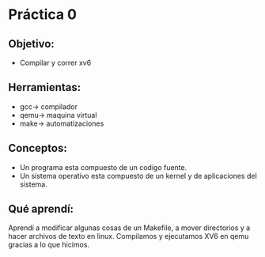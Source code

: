 # Práctica 0

## Objetivo:
* Compilar y correr xv6

## Herramientas:
* gcc-> compilador
* qemu-> maquina virtual
* make-> automatizaciones

## Conceptos:
* Un programa esta compuesto de un codigo fuente.
* Un sistema operativo esta compuesto de un kernel y de aplicaciones del sistema.

## Qué aprendí:
Aprendí a modificar algunas cosas de un Makefile, a mover directorios y a hacer archivos de texto en linux. Compilamos y ejecutamos XV6 en qemu gracias a lo que hicimos.
